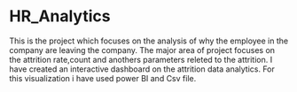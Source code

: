 # HR_Analytics
This is the project which focuses on the analysis of why the employee in the company are leaving the company.
The major area of project focuses on the attrition rate,count and anothers parameters releted to the attrition.
I have created an interactive dashboard on the attrition data analytics.
For this visualization i have used power BI and Csv file.
